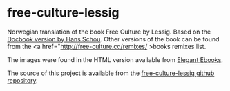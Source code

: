 free-culture-lessig
===================

Norwegian translation of the book Free Culture by Lessig.  Based on
the <a href="http://www.sslug.dk/~chlor/lessig/">Docbook version by
Hans Schou</a>.  Other versions of the book can be found from the
<a href="http://free-culture.cc/remixes/ >books remixes list</a>.

The images were found in the HTML version available from
<a href="http://www.ibiblio.org/ebooks/Lessig/index.html">Elegant
Ebooks</a>.

The source of this project is available from the
<a href="https://github.com/petterreinholdtsen/free-culture-lessig">free-culture-lessig
github repository</a>.
